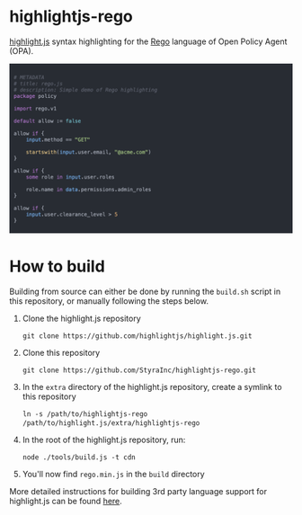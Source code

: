 # highlightjs-rego

[highlight.js](https://highlightjs.org/) syntax highlighting for the
[Rego](https://www.openpolicyagent.org/docs/latest/policy-language) language of Open Policy Agent (OPA).

![Screenshot](assets/highlight-rego.png)

# How to build

Building from source can either be done by running the `build.sh` script in this repository, or manually
following the steps below.

1. Clone the highlight.js repository
   ```
   git clone https://github.com/highlightjs/highlight.js.git
   ```
2. Clone this repository
    ```
    git clone https://github.com/StyraInc/highlightjs-rego.git
    ```
3. In the `extra` directory of the highlight.js repository, create a symlink to this repository
    ```shell
    ln -s /path/to/highlightjs-rego /path/to/highlight.js/extra/highlightjs-rego
    ```
4. In the root of the highlight.js repository, run:
   ```shell
   node ./tools/build.js -t cdn
   ```
5. You'll now find `rego.min.js` in the `build` directory

More detailed instructions for building 3rd party language support for highlight.js can be found
[here](https://github.com/highlightjs/highlight.js/blob/main/extra/3RD_PARTY_QUICK_START.md#packaging).
